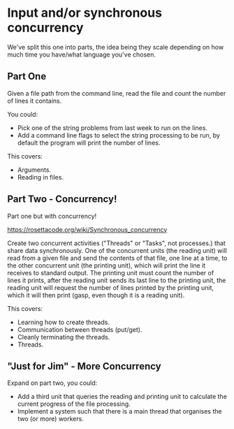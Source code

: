 # Input and/or synchronous concurrency #

We've split this one into parts, the idea being they scale depending on how much time you have/what language you've chosen.

## Part One

Given a file path from the command line, read the file and count the number of lines it contains.

You could:
* Pick one of the string problems from last week to run on the lines.
* Add a command line flags to select the string processing to be run, by default the program will print the number of lines.

This covers:
* Arguments.
* Reading in files.

## Part Two - Concurrency!
Part one but with concurrency!

https://rosettacode.org/wiki/Synchronous_concurrency

Create two concurrent activities ("Threads" or "Tasks", not processes.) that share data synchronously.
One of the concurrent units (the reading unit) will read from a given file and send the contents of that file, one line at a time, to the other concurrent unit (the printing unit), which will print the line it receives to standard output.
The printing unit must count the number of lines it prints, after the reading unit sends its last line to the printing unit, the reading unit will request the number of lines printed by the printing unit, which it will then print (gasp, even though it is a reading unit).

This covers:
* Learning how to create threads.
* Communication between threads (put/get).
* Cleanly terminating the threads.
* Threads.

## "Just for Jim" - More Concurrency

Expand on part two, you could:
* Add a third unit that queries the reading and printing unit to calculate the current progress of the file processing.
* Implement a system such that there is a main thread that organises the two (or more) workers.

